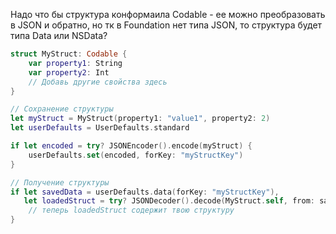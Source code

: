 Надо что бы структура конформаила Codable - ее можно преобразовать в JSON и обратно, но тк в Foundation нет типа JSON, то структура будет типа Data или NSData?
```Swift
struct MyStruct: Codable {
    var property1: String
    var property2: Int
    // Добавь другие свойства здесь
}

// Сохранение структуры
let myStruct = MyStruct(property1: "value1", property2: 2)
let userDefaults = UserDefaults.standard

if let encoded = try? JSONEncoder().encode(myStruct) {
    userDefaults.set(encoded, forKey: "myStructKey")
}

// Получение структуры
if let savedData = userDefaults.data(forKey: "myStructKey"),
   let loadedStruct = try? JSONDecoder().decode(MyStruct.self, from: savedData) {
    // теперь loadedStruct содержит твою структуру
}

```
